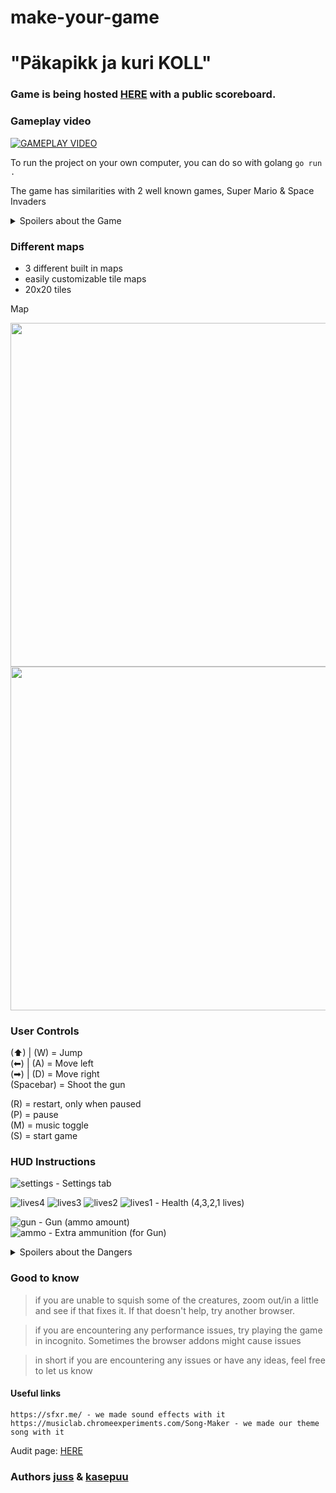 # make-your-game
# "Päkapikk ja kuri KOLL"

### Game is being hosted [HERE](http://joelsoft.eu:1111/) with a public scoreboard.

### Gameplay video
[![GAMEPLAY VIDEO](https://i9.ytimg.com/vi_webp/InFw7pjxv_E/mq3.webp?sqp=CPCw6KQG-oaymwEmCMACELQB8quKqQMa8AEB-AH-CYAC0AWKAgwIABABGEsgZShLMA8=&rs=AOn4CLAOReGxHZMImxI7zmSYqE5MqrMX_A)](https://www.youtube.com/watch?v=InFw7pjxv_E "see how the game is being played through")


To run the project on your own computer, you can do so with golang `go run .`

The game has similarities with 2 well known games, Super Mario & Space Invaders 

<details>
<summary>Spoilers about the Game</summary>
The Game itself has 3 levels. To get score you must jump on the enemies and pass the levels, without dying.
The last map contains a boss fight where you have to collect ammo and shoot down the dragon.
Be warned, dying or missing a shot will cost you 100 score!!!
</details>

### Different maps
* 3 different built in maps
* easily customizable tile maps
* 20x20 tiles

Map         
<p float="left">
  <img src="https://01.kood.tech/git/juss/make-your-game-different-maps/raw/branch/master/github/tilemap_example.png" width="550" />
  <img src="https://01.kood.tech/git/juss/make-your-game-different-maps/raw/branch/master/github/tilemap_outcome.png" width="550" /> 
</p>



### User Controls
(⬆) | (W) = Jump   
(⬅) | (A) = Move left  
(➡) | (D) = Move right  
(Spacebar) = Shoot the gun              
             
(R) = restart, only when paused         
(P) = pause             
(M) = music toggle              
(S) = start game                      

### HUD Instructions
![settings](https://01.kood.tech/git/juss/make-your-game-different-maps/raw/branch/master/game/images/hud/settings.png) - Settings tab     

![lives4](https://01.kood.tech/git/juss/make-your-game-different-maps/raw/branch/master/game/images/hud/lives_4.png)
![lives3](https://01.kood.tech/git/juss/make-your-game-different-maps/raw/branch/master/game/images/hud/lives_3.png)
![lives2](https://01.kood.tech/git/juss/make-your-game-different-maps/raw/branch/master/game/images/hud/lives_2.png)
![lives1](https://01.kood.tech/git/juss/make-your-game-different-maps/raw/branch/master/game/images/hud/lives_1.png) - Health (4,3,2,1 lives)  
    
![gun](https://01.kood.tech/git/juss/make-your-game-different-maps/raw/branch/master/game/images/hud/gun.png) - Gun (ammo amount)  
![ammo](https://01.kood.tech/git/juss/make-your-game-different-maps/raw/branch/master/game/images/ammo.png) - Extra ammunition (for Gun) 


<details> 
<summary>Spoilers about the Dangers</summary>

### DANGERS
![wolf1](https://01.kood.tech/git/juss/make-your-game-different-maps/raw/branch/master/game/images/characters/villains/brown_dog.gif)
![wolf2](https://01.kood.tech/git/juss/make-your-game-different-maps/raw/branch/master/game/images/characters/villains/black_dog.gif) - Fast little buggers, watch out!           

![werewolf1](https://01.kood.tech/git/juss/make-your-game-different-maps/raw/branch/master/game/images/characters/villains/werewolf.gif)
![werewolf2](https://01.kood.tech/git/juss/make-your-game-different-maps/raw/branch/master/game/images/characters/villains/werewolf_dark.gif) - They are scary!           

![dragon](https://01.kood.tech/git/juss/make-your-game-different-maps/raw/branch/master/game/images/characters/villains/dragon.gif) - Flying creature, that shoots something...    

![ground1](https://01.kood.tech/git/juss/make-your-game-different-maps/raw/branch/master/game/level/sprites/level1/w.png)
![ground2](https://01.kood.tech/git/juss/make-your-game-different-maps/raw/branch/master/game/level/sprites/level2/w.png) - your character doesn't know how to swim! Fire is hot!

![bait](https://01.kood.tech/git/juss/make-your-game-different-maps/raw/branch/master/game/level/sprites/level2/-.png) - you might fall through this one!          
        
</details> 


### Good to know
> if you are unable to squish some of the creatures, zoom out/in a little and see if that fixes it. If that doesn't help, try another browser.

> if you are encountering any performance issues, try playing the game in incognito. Sometimes the browser addons might cause issues    

> in short if you are encountering any issues or have any ideas, feel free to let us know

#### Useful links
``` 
https://sfxr.me/ - we made sound effects with it
https://musiclab.chromeexperiments.com/Song-Maker - we made our theme song with it
```


Audit page: [HERE](https://github.com/01-edu/public/tree/master/subjects/make-your-game-different-maps/audit.md)


### Authors [juss](https://01.kood.tech/git/juss) & [kasepuu](https://01.kood.tech/git/kasepuu) 